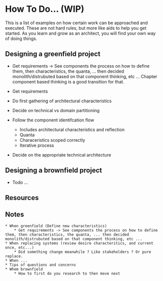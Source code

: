 # How To Do... (WIP)

This is a list of examples on how certain work can be approached and executed. These are not hard rules, but more like aids to help you get started. As you learn and grow as an architect, you will find your own way of doing things.

## Designing a greenfield project
* Get requirements -> See components the process on how to define them, then characteristics, the quanta, ... then decided monolith/distrubuted based on that component thinking, etc ...
Chapter component based thinking is a good transition for that.

* Get requirements
* Do first gathering of architectural characteristics
* Decide on technical vs domain partitioning
* Follow the component identifcation flow
    * Includes architectural characteristics and reflection
    * Quanta
    * Characeristics scoped correctly
    * Iterative process
* Decide on the appropriate technical architecture

## Designing a brownfield project
* Todo ...

## Resources

## Notes

    * When greenfield (Define new characteristics)
        * Get requirements -> See components the process on how to define them, then characteristics, the quanta, ... then decided monolith/distrubuted based on that component thinking, etc ...
    * When replacing systems (review desire characteritics, and current once, etc...)
        * Did something change meanwhile ? Like stakeholders ? Or pure replace.
    * When ...
    * Tips of questions and concerns
    * Whem brownfield
        * How to first do you research to then move next